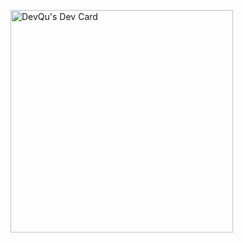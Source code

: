 <a href="https://app.daily.dev/quuu"><img src="https://api.daily.dev/devcards/v2/6V6DvOcuoBUswmin3eJla.png?type=default&r=bl3" width="356" alt="DevQu's Dev Card"/></a>
